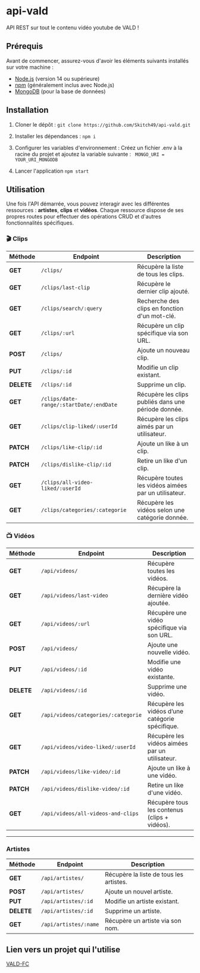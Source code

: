 # api-vald
API REST sur tout le contenu vidéo youtube de VALD !

## Prérequis

Avant de commencer, assurez-vous d'avoir les éléments suivants installés sur votre machine :

- [Node.js](https://nodejs.org/) (version 14 ou supérieure)
- [npm](https://www.npmjs.com/) (généralement inclus avec Node.js)
- [MongoDB](https://www.mongodb.com/) (pour la base de données)

## Installation

1. Cloner le dépôt : 
`git clone https://github.com/Skitch49/api-vald.git`

2. Installer les dépendances :
`npm i`

3. Configurer les variables d'environnement :
Créez un fichier .env à la racine du projet et ajoutez la variable suivante :
 ` MONGO_URI = YOUR_URI_MONGODB`

4. Lancer l'application 
`npm start`

## Utilisation

Une fois l'API démarrée, vous pouvez interagir avec les différentes ressources : **artistes**, **clips** et **vidéos**. Chaque ressource dispose de ses propres routes pour effectuer des opérations CRUD et d'autres fonctionnalités spécifiques.

### 🎬 Clips

| Méthode | Endpoint | Description |
|---------|---------|-------------|
| **GET** | `/clips/` | Récupère la liste de tous les clips. |
| **GET** | `/clips/last-clip` | Récupère le dernier clip ajouté. |
| **GET** | `/clips/search/:query` | Recherche des clips en fonction d'un mot-clé. |
| **GET** | `/clips/:url` | Récupère un clip spécifique via son URL. |
| **POST** | `/clips/` | Ajoute un nouveau clip. |
| **PUT** | `/clips/:id` | Modifie un clip existant. |
| **DELETE** | `/clips/:id` | Supprime un clip. |
| **GET** | `/clips/date-range/:startDate/:endDate` | Récupère les clips publiés dans une période donnée. |
| **GET** | `/clips/clip-liked/:userId` | Récupère les clips aimés par un utilisateur. |
| **PATCH** | `/clips/like-clip/:id` | Ajoute un like à un clip. |
| **PATCH** | `/clips/dislike-clip/:id` | Retire un like d'un clip. |
| **GET** | `/clips/all-video-liked/:userId` | Récupère toutes les vidéos aimées par un utilisateur. |
| **GET** | `/clips/categories/:categorie` | Récupère les vidéos selon une catégorie donnée. |

### 📺 Vidéos

| Méthode | Endpoint | Description |
|---------|---------|-------------|
| **GET** | `/api/videos/` | Récupère toutes les vidéos. |
| **GET** | `/api/videos/last-video` | Récupère la dernière vidéo ajoutée. |
| **GET** | `/api/videos/:url` | Récupère une vidéo spécifique via son URL. |
| **POST** | `/api/videos/` | Ajoute une nouvelle vidéo. |
| **PUT** | `/api/videos/:id` | Modifie une vidéo existante. |
| **DELETE** | `/api/videos/:id` | Supprime une vidéo. |
| **GET** | `/api/videos/categories/:categorie` | Récupère les vidéos d’une catégorie spécifique. |
| **GET** | `/api/videos/video-liked/:userId` | Récupère les vidéos aimées par un utilisateur. |
| **PATCH** | `/api/videos/like-video/:id` | Ajoute un like à une vidéo. |
| **PATCH** | `/api/videos/dislike-video/:id` | Retire un like d'une vidéo. |
| **GET** | `/api/videos/all-videos-and-clips` | Récupère tous les contenus (clips + vidéos). |

---

### Artistes

| Méthode | Endpoint | Description |
|---------|---------|-------------|
| **GET** | `/api/artistes/` | Récupère la liste de tous les artistes. |
| **POST** | `/api/artistes/` | Ajoute un nouvel artiste. |
| **PUT** | `/api/artistes/:id` | Modifie un artiste existant. |
| **DELETE** | `/api/artistes/:id` | Supprime un artiste. |
| **GET** | `/api/artistes/:name` | Récupère un artiste via son nom. |

## Lien vers un projet qui l'utilise
[VALD-FC](http://vald-fc.netlify.app/)